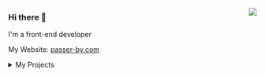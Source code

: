 <a href="https://passer-by.com/" target="_blank"><img align="right" src="https://github-readme-stats.vercel.app/api?username=mumuy&show_icons=true&count_private=false&theme=vue-dark" /></a>

### Hi there 👋

I'm a front-end developer

My Website: [passer-by.com](https://passer-by.com)

<details>
<summary>My Projects</summary>


| 名称 | 仓库/repository| 演示/Demo|
|-------|-------|-------|
| 亲戚计算器 | [仓库](https://github.com/mumuy/relationship/) | [演示](https://passer-by.com/relationship/) |
| 行政区划数据 | [仓库](https://github.com/mumuy/data_location/) | [演示](https://passer-by.com/data_location/) |
| jQuery插件库 | [仓库](https://github.com/mumuy/widget/) | [演示](https://jquerywidget.com/) |
| 吃豆人游戏 | [仓库](https://github.com/mumuy/pacman/) | [演示](https://passer-by.com/pacman/) |
| 五子棋人机对战 | [仓库](https://github.com/mumuy/gobang/) | [演示](https://passer-by.com/gobang/) |
| 浏览器检测 | [仓库](https://github.com/mumuy/browser/) | [演示](https://passer-by.com/browser/) |
| 时间格式化 | [仓库](https://github.com/mumuy/datex/) | [演示](https://passer-by.com/datex/) |
| 万年历 | [仓库](https://github.com/mumuy/calendar/) | [演示](https://passer-by.com/calendar/) |
| 代码着色美化 | [仓库](https://github.com/mumuy/widget-code/) | [演示](https://passer-by.com/widget-code/) |
| 二维码组件 | [仓库](https://github.com/mumuy/widget-qrcode/) | [演示](https://passer-by.com/widget-qrcode/) |
| 身份证号码解析 | [仓库](https://github.com/mumuy/idcard/) | [演示](https://passer-by.com/idcard/) |
| 大数浮点数计算 | [仓库](https://github.com/mumuy/anynumber/) | [演示](https://passer-by.com/anynumber/) |
| 异步请求库 | [仓库](https://github.com/mumuy/ajax/) | [演示](https://passer-by.com/ajax/) |
| imageCode脚本加密 | [仓库](https://github.com/mumuy/imagecode/) | [演示](https://passer-by.com/imagecode/) |
| hiddenCode脚本加密 | [仓库](https://github.com/mumuy/hiddenCode/) | [演示](https://passer-by.com/hiddenCode/) |
</details>
